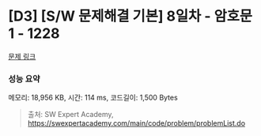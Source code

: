 # [D3] [S/W 문제해결 기본] 8일차 - 암호문1 - 1228 

[문제 링크](https://swexpertacademy.com/main/code/problem/problemDetail.do?contestProbId=AV14w-rKAHACFAYD) 

### 성능 요약

메모리: 18,956 KB, 시간: 114 ms, 코드길이: 1,500 Bytes



> 출처: SW Expert Academy, https://swexpertacademy.com/main/code/problem/problemList.do